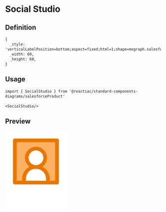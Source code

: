 # Social Studio

## Definition

```
{
  _style: 'verticalLabelPosition=bottom;aspect=fixed;html=1;shape=mxgraph.salesforce.social_studio;',
  _width: 60,
  _height: 60,
}
```

## Usage

```
import { SocialStudio } from '@reactiac/standard-components-diagrams/salesforceProduct'

<SocialStudio/>
```

## Preview

<img src="./social-studio.png" width="200"/>
